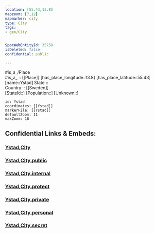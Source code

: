 ```yaml
---
location: [55.43,13.8] 
mapzoom: [7,12] 
mapmarker: city 
type: City
tags:
- geo/City


SpocWebEntityId: 35758
isDeleted: false
confidential: public

---
```

#is_a_/Place  
#is_a_ :: [[Place]] 
[has_place_longitude::13.8] 
[has_place_latitude::55.43] 
[name::Ystad] 
State ::  
Country :: [[Sweden]]  
[StateId::] 
[Population::] 
[Unknown::] 


```leaflet
id: Ystad
coordinates: [[Ystad]] 
markerFile: [[Ystad]] 
defaultZoom: 11 
maxZoom: 18
```


## Confidential Links & Embeds: 

### [Ystad,City](/_Standards/Earth/Continent/Europe/Europe~North/Sweden/Provinces~Sweden/Skåne/counties~Skåne/Ystad,County/Ystad,City.md) 

### [Ystad,City.public](/_public/Earth/Continent/Europe/Europe~North/Sweden/Provinces~Sweden/Skåne/counties~Skåne/Ystad,County/Ystad,City.public.md) 

### [Ystad,City.internal](/_internal/Earth/Continent/Europe/Europe~North/Sweden/Provinces~Sweden/Skåne/counties~Skåne/Ystad,County/Ystad,City.internal.md) 

### [Ystad,City.protect](/_protect/Earth/Continent/Europe/Europe~North/Sweden/Provinces~Sweden/Skåne/counties~Skåne/Ystad,County/Ystad,City.protect.md) 

### [Ystad,City.private](/_private/Earth/Continent/Europe/Europe~North/Sweden/Provinces~Sweden/Skåne/counties~Skåne/Ystad,County/Ystad,City.private.md) 

### [Ystad,City.personal](/_personal/Earth/Continent/Europe/Europe~North/Sweden/Provinces~Sweden/Skåne/counties~Skåne/Ystad,County/Ystad,City.personal.md) 

### [Ystad,City.secret](/_secret/Earth/Continent/Europe/Europe~North/Sweden/Provinces~Sweden/Skåne/counties~Skåne/Ystad,County/Ystad,City.secret.md)

